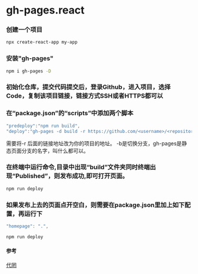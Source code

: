 # gh-pages.react

### 创建一个项目
```sh
npx create-react-app my-app
```
### 安装"gh-pages"
```sh
npm i gh-pages -D
```
### 初始化仓库，提交代码提交后，登录Github，进入项目，选择Code，复制该项目链接，链接方式SSH或者HTTPS都可以
### 在“package.json”的“scripts”中添加两个脚本
```javascript
"predeploy":"npm run build",
"deploy":"gh-pages -d build -r https://github.com/<username>/<repository>.git -b gh-pages"
```
需要将-r 后面的链接地址改为你的项目的地址。
-b是切换分支，gh-pages是静态页面分支的名字，叫什么都可以。
### 在终端中运行命令,目录中出现“build”文件夹同时终端出现“Published”，则发布成功,即可打开页面。
```sh
npm run deploy
```
### 如果发布上去的页面点开空白，则需要在package.json里加上如下配置，再运行下
```javascript
"homepage": ".",
```
```sh
npm run deploy
```

#### 参考
[代罔](https://juejin.cn/post/7081150936445354014)
